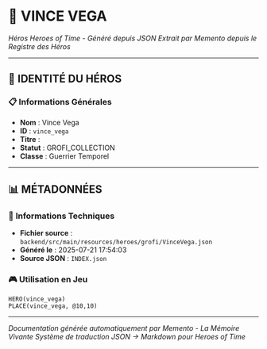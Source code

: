 # 🏹 **VINCE VEGA**


*Héros Heroes of Time - Généré depuis JSON*
*Extrait par Memento depuis le Registre des Héros*

---

## 🎯 **IDENTITÉ DU HÉROS**

### 📋 **Informations Générales**
- **Nom** : Vince Vega
- **ID** : `vince_vega`
- **Titre** : 
- **Statut** : GROFI_COLLECTION
- **Classe** : Guerrier Temporel


---

## 📊 **MÉTADONNÉES**

### 🔧 **Informations Techniques**
- **Fichier source** : `backend/src/main/resources/heroes/grofi/VinceVega.json`
- **Généré le** : 2025-07-21 17:54:03
- **Source JSON** : `INDEX.json`

### 🎮 **Utilisation en Jeu**
```hots
HERO(vince_vega)
PLACE(vince_vega, @10,10)
```

---

*Documentation générée automatiquement par Memento - La Mémoire Vivante*
*Système de traduction JSON → Markdown pour Heroes of Time*

